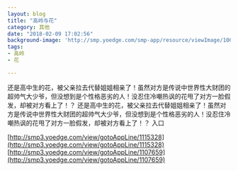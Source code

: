 ```yaml
---
layout: blog
title: "高岭与花"
category: 其他
date: "2018-02-09 17:02:56"
background-image: 'http://smp.yoedge.com/smp-app/resource/viewImage/1002188appline.png'
tags:
- 高岭
- 花

---
```

还是高中生的花，被父亲拉去代替姐姐相亲了！虽然对方是传说中世界性大财团的超帅气大少爷，但没想到是个性格恶劣的人！没忍住冷嘲热讽的花甩了对方一脸假发，却被对方看上了！？
还是高中生的花，被父亲拉去代替姐姐相亲了！虽然对方是传说中世界性大财团的超帅气大少爷，但没想到是个性格恶劣的人！没忍住冷嘲热讽的花甩了对方一脸假发，却被对方看上了！？
入口

[http://smp3.yoedge.com/view/gotoAppLine/1115328](http://smp3.yoedge.com/view/gotoAppLine/1115328)
[http://smp3.yoedge.com/view/gotoAppLine/1107659](http://smp3.yoedge.com/view/gotoAppLine/1107659)

        
